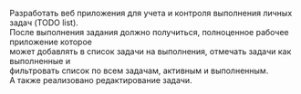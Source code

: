 Разработать веб приложения для учета и контроля выполнения личных задач (TODO list). <br />
После выполнения задания должно получиться, полноценное рабочее приложение которое<br />
может добавлять в список задачи на выполнения, отмечать задачи как выполненные и <br />
фильтровать список по всем задачам, активным и выполненным.<br />
А также реализовано редактирование задачи. 
